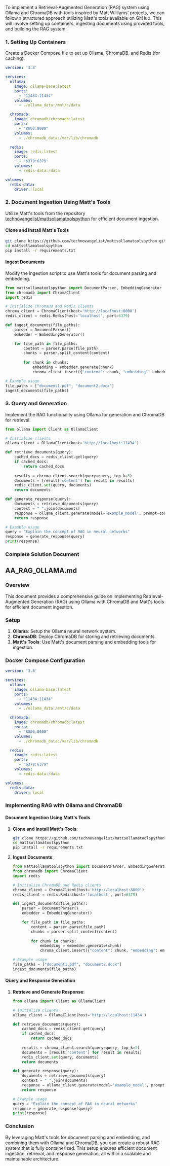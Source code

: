 To implement a Retrieval-Augmented Generation (RAG) system using Ollama and ChromaDB with tools inspired by Matt Williams' projects, we can follow a structured approach utilizing Matt's tools available on GitHub. This will involve setting up containers, ingesting documents using provided tools, and building the RAG system.

### 1. Setting Up Containers

Create a Docker Compose file to set up Ollama, ChromaDB, and Redis (for caching).

```yaml
version: '3.8'

services:
  ollama:
    image: ollama-base:latest
    ports:
      - "11434:11434"
    volumes:
      - ./ollama_data:/mnt/c/data

  chromadb:
    image: chromadb/chromadb:latest
    ports:
      - "8000:8000"
    volumes:
      - ./chromadb_data:/var/lib/chromadb

  redis:
    image: redis:latest
    ports:
      - "6379:6379"
    volumes:
      - redis-data:/data

volumes:
  redis-data:
    driver: local
```

### 2. Document Ingestion Using Matt's Tools

Utilize Matt's tools from the repository [technovangelist/mattsollamatoolspython](https://github.com/technovangelist/mattsollamatoolspython) for efficient document ingestion.

#### Clone and Install Matt's Tools

```sh
git clone https://github.com/technovangelist/mattsollamatoolspython.git
cd mattsollamatoolspython
pip install -r requirements.txt
```

#### Ingest Documents

Modify the ingestion script to use Matt's tools for document parsing and embedding.

```python
from mattsollamatoolspython import DocumentParser, EmbeddingGenerator
from chromadb import ChromaClient
import redis

# Initialize ChromaDB and Redis clients
chroma_client = ChromaClient(host='http://localhost:8000')
redis_client = redis.Redis(host='localhost', port=6379)

def ingest_documents(file_paths):
    parser = DocumentParser()
    embedder = EmbeddingGenerator()

    for file_path in file_paths:
        content = parser.parse(file_path)
        chunks = parser.split_content(content)
        
        for chunk in chunks:
            embedding = embedder.generate(chunk)
            chroma_client.insert({"content": chunk, "embedding": embedding})

# Example usage
file_paths = ["document1.pdf", "document2.docx"]
ingest_documents(file_paths)
```

### 3. Query and Generation

Implement the RAG functionality using Ollama for generation and ChromaDB for retrieval.

```python
from ollama import Client as OllamaClient

# Initialize clients
ollama_client = OllamaClient(host='http://localhost:11434')

def retrieve_documents(query):
    cached_docs = redis_client.get(query)
    if cached_docs:
        return cached_docs
    
    results = chroma_client.search(query=query, top_k=5)
    documents = [result['content'] for result in results]
    redis_client.set(query, documents)
    return documents

def generate_response(query):
    documents = retrieve_documents(query)
    context = " ".join(documents)
    response = ollama_client.generate(model='example_model', prompt=context + " " + query)
    return response

# Example usage
query = "Explain the concept of RAG in neural networks"
response = generate_response(query)
print(response)
```

### Complete Solution Document

## AA_RAG_OLLAMA.md

### Overview

This document provides a comprehensive guide on implementing Retrieval-Augmented Generation (RAG) using Ollama with ChromaDB and Matt's tools for efficient document ingestion.

### Setup

1. **Ollama**: Setup the Ollama neural network system.
2. **ChromaDB**: Deploy ChromaDB for storing and retrieving documents.
3. **Matt's Tools**: Use Matt's document parsing and embedding tools for ingestion.

### Docker Compose Configuration

```yaml
version: '3.8'

services:
  ollama:
    image: ollama-base:latest
    ports:
      - "11434:11434"
    volumes:
      - ./ollama_data:/mnt/c/data

  chromadb:
    image: chromadb/chromadb:latest
    ports:
      - "8000:8000"
    volumes:
      - ./chromadb_data:/var/lib/chromadb

  redis:
    image: redis:latest
    ports:
      - "6379:6379"
    volumes:
      - redis-data:/data

volumes:
  redis-data:
    driver: local
```

### Implementing RAG with Ollama and ChromaDB

#### Document Ingestion Using Matt's Tools

1. **Clone and Install Matt's Tools**:
    ```sh
    git clone https://github.com/technovangelist/mattsollamatoolspython.git
    cd mattsollamatoolspython
    pip install -r requirements.txt
    ```

2. **Ingest Documents**:
    ```python
    from mattsollamatoolspython import DocumentParser, EmbeddingGenerator
    from chromadb import ChromaClient
    import redis

    # Initialize ChromaDB and Redis clients
    chroma_client = ChromaClient(host='http://localhost:8000')
    redis_client = redis.Redis(host='localhost', port=6379)

    def ingest_documents(file_paths):
        parser = DocumentParser()
        embedder = EmbeddingGenerator()

        for file_path in file_paths:
            content = parser.parse(file_path)
            chunks = parser.split_content(content)
            
            for chunk in chunks:
                embedding = embedder.generate(chunk)
                chroma_client.insert({"content": chunk, "embedding": embedding})

    # Example usage
    file_paths = ["document1.pdf", "document2.docx"]
    ingest_documents(file_paths)
    ```

#### Query and Response Generation

1. **Retrieve and Generate Response**:
    ```python
    from ollama import Client as OllamaClient

    # Initialize clients
    ollama_client = OllamaClient(host='http://localhost:11434')

    def retrieve_documents(query):
        cached_docs = redis_client.get(query)
        if cached_docs:
            return cached_docs
        
        results = chroma_client.search(query=query, top_k=5)
        documents = [result['content'] for result in results]
        redis_client.set(query, documents)
        return documents

    def generate_response(query):
        documents = retrieve_documents(query)
        context = " ".join(documents)
        response = ollama_client.generate(model='example_model', prompt=context + " " + query)
        return response

    # Example usage
    query = "Explain the concept of RAG in neural networks"
    response = generate_response(query)
    print(response)
    ```

### Conclusion

By leveraging Matt's tools for document parsing and embedding, and combining them with Ollama and ChromaDB, you can create a robust RAG system that is fully containerized. This setup ensures efficient document ingestion, retrieval, and response generation, all within a scalable and maintainable architecture.